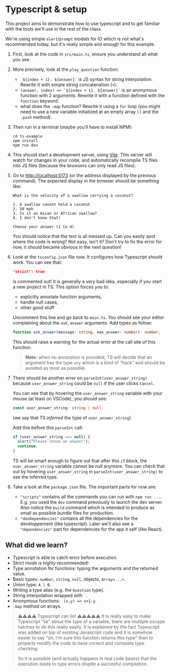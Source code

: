 # Typescript & setup

This project aims to demonstrate how to use typescript and to get familiar
with the tools we'll use in the rest of the class.

We're using simple `alert`/`prompt` modals for IO which is not what's
recommended today, but it's really simple and enough for this example.

1. First, look at the code in `src/main.ts`, ensure you understand all what you
   see.
2. More precisely, look at the `play_question` function:
   - `` `${index + 1}. ${answer}` `` is JS syntax for string interpolation.
     Rewrite it with simple string concatenation (`+`).
   - `` (answer, index) => `${index + 1}. ${answer}` `` is an anonymous
     function with 2 arguments. Rewrite it with a function defined with the
     `function` keyword.
   - what does the `.map` function? Rewrite it using a `for` loop (you might
     need to use a new variable initialized at an empty array `[]` and the
     `.push` method).
3. Then run in a terminal (maybe you'll have to install NPM):
   ```
   cd ts-example
   npm install
   npm run dev
   ```
4. This should start a development server, using
   [Vite](https://vitejs.dev/guide/). This server will watch for changes in your
   code, and automatically recompile TS files into JS files (because the
   browsers can only read JS files).
5. Go to [http://localhost:5173](http://localhost:5173) (or the address displayed
   by the previous command). The expected display in the browser should be
   something like:

   ```
   What is the velocity of a swallow carrying a coconut?

   1. A swallow cannot hold a coconut
   2. 50 mph
   3. Is it an Asian or African swallow?
   4. I don't know that!

   Choose your answer (1 to 4)
   ```

   You should notice that the text is all messed up. Can you easily spot
   where the code is wrong? Not easy, isn't it? Don't try to fix the
   error for now, it should became obvious in the next question!

6. Look at the `tsconfig.json` file now. It configures how Typescript
   should work. You can see that:

   ```json
   "strict": true
   ```

   is commented out! It is generally a very bad idea, especially if you start a
   new project in TS. This option forces you to:

   - explicitly annotate function arguments,
   - handle null cases,
   - other good stuff

   Uncomment this line and go back to `main.ts`. You should see your editor
   complaining about the `ask_answer` arguments. Add types as follow:

   ```ts
   function ask_answer(message: string, max_answer: number): number;
   ```

   This should raise a warning for the actual error at the call site of this
   function.

   > **Note:** when no annotation is provided, TS will decide that an argument
   > has the type `any` which is a kind of "hack" and should be avoided as most
   > as possible.

7. There should be another error on `parseInt(user_answer_string)` because
   `user_answer_string` could be `null` if the user clicks `Cancel`.

   You can see that by hovering the `user_answer_string` variable with your
   mouse (at least on VSCode), you should see:

   ```ts
   const user_answer_string: string | null;
   ```

   (we say that TS _inferred_ the type of `user_answer_string`)

   Add this before this `parseInt` call:

   ```ts
   if (user_answer_string === null) {
     alert("Please chose an anwser");
     continue;
   }
   ```

   TS will be smart enough to figure out that after this `if` block,
   the `user_answer_string` variable cannot be null anymore. You can check that
   out by hovering `user_answer_string` in `parseInt(user_answer_string)` to see
   the inferred type.

8. Take a look at the `package.json` file. The important parts for now are:
   - `"scripts"` contains all the commands you can run with `npm run ...`.
     E.g. you used the `dev` command previously to launch the dev server.
     Also notice the `build` command which is intended to produce as small
     as possible bundle files for production.
   - `"devDependencies"` contains all the dependencies for the developpement
     (like typescript).
     Later we'll also see a `"dependencies"` part for dependencies for the
     app it self (like React).

## What did we learn?

- Typescript is able to catch error before execution.
- Strict mode is highly recommended!
- Type annotation for functions: typing the arguments and the returned value.
- Basic types: `number`, `string`, `null`, objects, `Array<...>`.
- Union type: `A | B`.
- Writing a type alias (e.g. the `Question` type).
- String interpolation wrapped with `` ` ``.
- Anonymous functions: ` (x,y) => x+1-y`.
- `.map` method on arrays.

> ⚠️⚠️⚠️⚠️ Typescript can lie! ⚠️⚠️⚠️⚠️⚠️
> It is really easy to make Typescript "lie" about the type of a variable,
> there are multiple escape hatches to do this really easily. It is explained
> by the fact Typescript was added on top of existing Javascript code and
> it is somehow easier to say "oh, I'm sure this function returns this type"
> than to properly modify the code to have correct and complete type checking.
>
> So it is possible (and actually happens in real code bases) that the
> execution leads to type errors dispite a succesful compilation.
